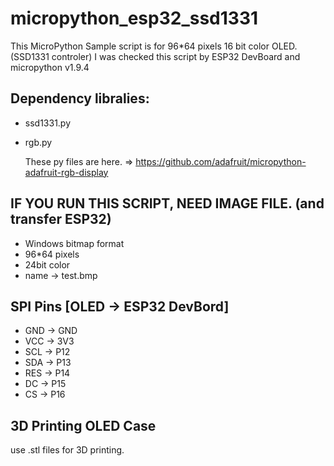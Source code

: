 # micropython_esp32_ssd1331
This MicroPython Sample script is for 96*64 pixels 16 bit color OLED. (SSD1331 controler) 
I was checked this script by ESP32 DevBoard and micropython v1.9.4 

## Dependency libralies:
  * ssd1331.py
  * rgb.py

     These py files are here. => https://github.com/adafruit/micropython-adafruit-rgb-display

 ## IF YOU RUN THIS SCRIPT, NEED IMAGE FILE. (and transfer ESP32)
  * Windows bitmap format
  * 96*64 pixels
  * 24bit color
  * name -> test.bmp

## SPI Pins [OLED -> ESP32 DevBord]
  * GND -> GND 
  * VCC -> 3V3
  * SCL -> P12
  * SDA -> P13
  * RES -> P14
  * DC  -> P15
  * CS  -> P16

## 3D Printing OLED Case
use .stl files for 3D printing.
